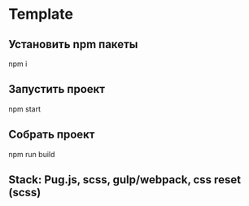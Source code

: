 # Template

## Установить npm пакеты
npm i

## Запустить проект
npm start

## Собрать проект
npm run build

## Stack: Pug.js, scss, gulp/webpack, css reset (scss)